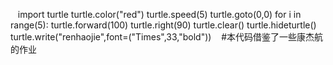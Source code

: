     import turtle
    turtle.color("red")
    turtle.speed(5)
    turtle.goto(0,0)
    for i in range(5):
        turtle.forward(100)
        turtle.right(90)
        turtle.clear()
        turtle.hideturtle()
        turtle.write("renhaojie",font=("Times",33,"bold"))
    #本代码借鉴了一些康杰航的作业

    

    
